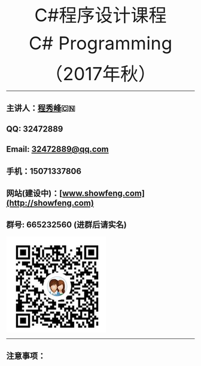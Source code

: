<p align ="center"> <font size = 15>C#程序设计课程</font></p>
<p align ="center"> <font size = 9>C# Programming </font></p>
<p align ="center"> <font size = 10>（2017年秋） </font></p>


---

## 主讲人：[程秀峰](http:www.ccnu.edu.cn):cn:
## QQ: 32472889
## Email: 32472889@qq.com
## 手机：15071337806
## 网站(建设中)：[www.showfeng.com](http://showfeng.com)
## 群号: 665232560 (进群后请实名)
![](./CHAPTER01/img/20.jpg)

---

## 注意事项：



